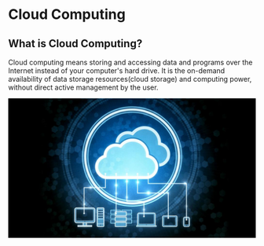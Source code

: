 # **Cloud Computing**
## What is Cloud Computing?
Cloud computing means storing and accessing data and programs over the Internet instead of your computer's hard drive. It is the on-demand availability of data storage resources(cloud storage) and computing power, without direct active management by the user.

![](images/image1.jpg)

